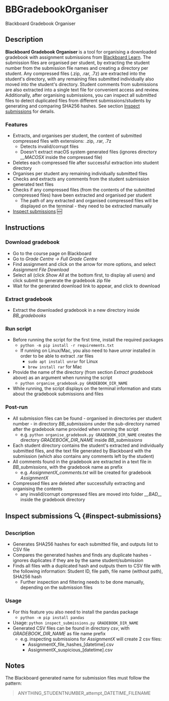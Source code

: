 # BBGradebookOrganiser
Blackboard Gradebook Organiser

## Description

**Blackboard Gradebook Organiser** is a tool for organising a downloaded gradebook with assignment submissions from [Blackboard Learn](https://en.wikipedia.org/wiki/Blackboard_Learn).
The submission files are organised per student, by extracting the student number from the submission file names and creating a directory per student. Any compressed files (.zip, .rar, .7z) are extracted into the student's directory, with any remaining files submitted individually also moved into the student's directory. Student comments from submissions are also extracted into a single text file for convenient access and review.  
Additionally, after organising submissions, you can inspect all submitted files to detect duplicated files from different submissions/students by generating and comparing SHA256 hashes. See section [Inspect submissions](#inspect-submissions) for details.

### Features
- Extracts, and organises per student, the content of submitted compressed files with extensions: .zip, .rar, .7z
  - Detects invalid/corrupt files
  - Doesn't extract macOS system generated files (ignores directory *__MACOSX* inside the compressed file)
- Deletes each compressed file after successful extraction into student directory
- Organises per student any remaining individually submitted files
- Checks and extracts any comments from the student submission generated text files
- Checks if any compressed files (from the contents of the submitted compressed files) have been extracted and organised per student
  - The path of any extracted and organised compressed files will be displayed on the terminal - they need to be extracted manually
- [Inspect submissions](#inspect-submissions) :new:

## Instructions

### Download gradebook
- Go to the course page on Blackboard
- Go to *Grade Centre -> Full Grade Centre*
- Find assignment and click on the arrow for more options, and select *Assignment File Download*
- Select all (click *Show All* at the bottom first, to display all users) and click submit to generate the gradebook zip file
- Wait for the generated download link to appear, and click to download

### Extract gradebook
- Extract the downloaded gradebook in a new directory inside *BB_gradebooks*

### Run script
- Before running the script for the first time, install the required packages 
  - `python -m pip install -r requirements.txt`
  - If running on Linux/Mac, you also need to have *unrar* installed in order to be able to extract .rar files
    - `sudo apt install unrar` for Linux
    - `brew install rar` for Mac
- Provide the name of the directory (from section *Extract gradebook* above) as an argument when running the script
  - `python organise_gradebook.py GRADEBOOK_DIR_NAME`
- While running, the script displays on the terminal information and stats about the gradebook submissions and files

### Post-run
- All submission files can be found - organised in directories per student number - in directory *BB_submissions* under the sub-directory named after the gradebook name provided when running the script
  - e.g. `python organise_gradebook.py GRADEBOOK_DIR_NAME` creates the directory *GRADEBOOK_DIR_NAME* inside *BB_submissions*
- Each student directory contains the student's extracted and individually submitted files, and the text file generated by Blackboard with the submission (which also contains any comments left by the student)
- All comments found in the gradebook are extracted in a text file in *BB_submissions*, with the gradebook name as prefix
  - e.g. *AssignmentX_comments.txt* will be created for gradebook *AssignmentX*
- Compressed files are deleted after successfully extracting and organising the contents
  - any invalid/corrupt compressed files are moved into folder *\_\_BAD\_\_* inside the gradebook directory

## Inspect submissions :mag: {#inspect-submissions}
### Description
- Generates SHA256 hashes for each submitted file, and outputs list to CSV file
- Compares the generated hashes and finds any duplicate hashes - ignores duplicates if they are by the same student/submission
- Finds all files with a duplicated hash and outputs them to CSV file with the following information: Student ID, file path, file name (without path), SHA256 hash
  - Further inspection and filtering needs to be done manually, depending on the submission files
### Usage
- For this feature you also need to install the pandas package
  - `python -m pip install pandas`
- Usage: `python inspect_submissions.py GRADEBOOK_DIR_NAME`
- Generated CSV files can be found in directory *csv*, with *GRADEBOOK_DIR_NAME* as file name prefix
  - e.g. inspecting submissions for *AssignmentX* will create 2 csv files:
    - AssignmentX_file_hashes_[datetime].csv
    - AssignmentX_suspicious_[datetime].csv

## Notes

The Blackboard generated name for submission files must follow the pattern:
> ANYTHING_STUDENTNUMBER_attempt_DATETIME_FILENAME
